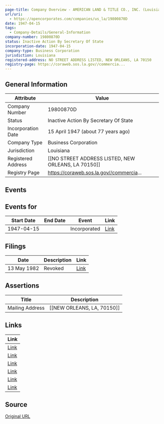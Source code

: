 ```yaml
---
page-title: Company Overview - AMERICAN LAND & TITLE CO., INC. (Louisiana - 19800870D)
url/uri:
  - https://opencorporates.com/companies/us_la/19800870D
date: 1947-04-15
tags:
  - Company-Details/General-Information
company-number: 19800870D
status: Inactive Action By Secretary Of State
incorporation-date: 1947-04-15
company-type: Business Corporation
jurisdiction: Louisiana
registered-address: NO STREET ADDRESS LISTED, NEW ORLEANS, LA 70150
registry-page: https://coraweb.sos.la.gov//commercia...
---
```


## General Information
| Attribute | Value |
|-----------|-------|
| Company Number | 19800870D |
| Status | Inactive Action By Secretary Of State |
| Incorporation Date | 15 April 1947 (about 77 years ago) |
| Company Type | Business Corporation |
| Jurisdiction | Louisiana |
| Registered Address | [[NO STREET ADDRESS LISTED, NEW ORLEANS, LA 70150]] |
| Registry Page | https://coraweb.sos.la.gov//commercia... |

## Events
## Events for
| Start Date | End Date   | Event                                                   | Link |
|------------|------------|-------------------------------------------------------|------|
| 1947-04-15 |            | Incorporated                                            | [Link](https://opencorporates.com/events/156685235) |

## Filings
| Date | Description | Link |
|------|-------------|-------|
| 13 May 1982 | Revoked | [Link](https://opencorporates.com/filings/499500926) |

## Assertions
| Title | Description |
|-------|-------------|
| Mailing Address | [[NEW ORLEANS, LA, 70150]] |

## Links
| Link |
|------|
| [Link](https://opencorporates.com/companies/us_la/19800870D/filings) |
| [Link](https://coraweb.sos.la.gov//commercialsearch/CommercialSearchDetails.aspx?CharterID=69069_9FBD20FF02) |
| [Link](/events/156685235) |
| [Link](/filings/499500926) |
| [Link](/data/28493331) |
| [Link](https://coraweb.sos.la.gov/commercialsearch/commercialsearch.aspx) |

## Source
[Original URL](https://opencorporates.com/companies/us_la/19800870D)
